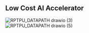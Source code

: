 ## Low Cost AI Accelerator   
![RPTPU_DATAPATH drawio (3)](https://github.com/user-attachments/assets/e4cb295b-641f-4600-94f5-4cbd07a4e28d)  
![RPTPU_DATAPATH drawio (5)](https://github.com/user-attachments/assets/d319b8e4-3c84-44e1-a99d-5b38a529d4b4)
